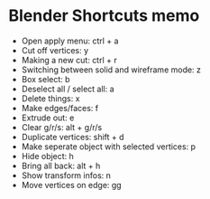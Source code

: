 # Blender Shortcuts memo

- Open apply menu: ctrl + a
- Cut off vertices: y
- Making a new cut: ctrl + r
- Switching between solid and wireframe mode: z
- Box select: b
- Deselect all / select all: a
- Delete things: x
- Make edges/faces: f
- Extrude out: e
- Clear g/r/s: alt + g/r/s
- Duplicate vertices: shift + d
- Make seperate object with selected vertices: p
- Hide object: h
- Bring all back: alt + h
- Show transform infos: n
- Move vertices on edge: gg

